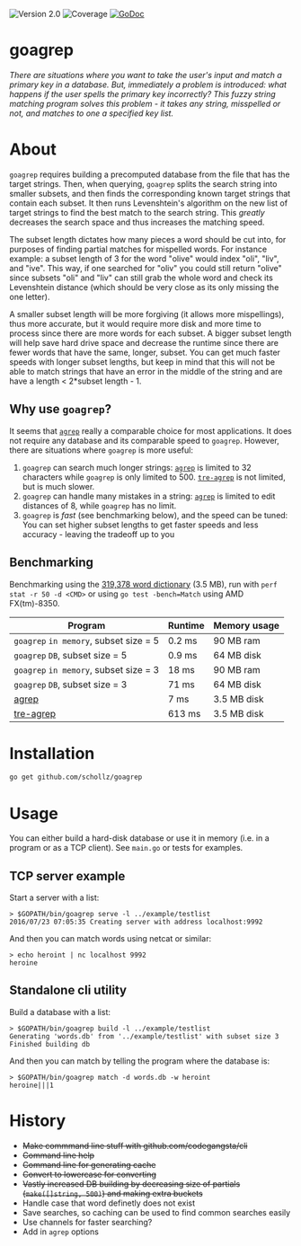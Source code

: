 ![Version 2.0](https://img.shields.io/badge/version-2.0-brightgreen.svg?version=flat-square) ![Coverage](https://img.shields.io/badge/coverage-81%25-green.svg) [![GoDoc](https://godoc.org/github.com/schollz/goagrep/goagrep?status.svg)](https://godoc.org/github.com/schollz/goagrep/goagrep)

# goagrep

<!-- ![Big Fuzz Mascot](http://ecx.images-amazon.com/images/I/417W-2NwzpL._SX355_.jpg) -->

 _There are situations where you want to take the user's input and match a primary key in a database. But, immediately a problem is introduced: what happens if the user spells the primary key incorrectly? This fuzzy string matching program solves this problem - it takes any string, misspelled or not, and matches to one a specified key list._

# About

`goagrep` requires building a precomputed database from the file that has the target strings. Then, when querying, `goagrep` splits the search string into smaller subsets, and then finds the corresponding known target strings that contain each subset. It then runs Levenshtein's algorithm on the new list of target strings to find the best match to the search string. This _greatly_ decreases the search space and thus increases the matching speed.

The subset length dictates how many pieces a word should be cut into, for purposes of finding partial matches for mispelled words. For instance example: a subset length of 3 for the word "olive" would index "oli", "liv", and "ive". This way, if one searched for "oliv" you could still return "olive" since subsets "oli" and "liv" can still grab the whole word and check its Levenshtein distance (which should be very close as its only missing the one letter).

A smaller subset length will be more forgiving (it allows more mispellings), thus more accurate, but it would require more disk and more time to process since there are more words for each subset. A bigger subset length will help save hard drive space and decrease the runtime since there are fewer words that have the same, longer, subset. You can get much faster speeds with longer subset lengths, but keep in mind that this will not be able to match strings that have an error in the middle of the string and are have a length < 2*subset length - 1.

## Why use `goagrep`?

It seems that [`agrep`](https://github.com/Wikinaut/agrep) really a comparable choice for most applications. It does not require any database and its comparable speed to `goagrep`. However, there are situations where `goagrep` is more useful:

1. `goagrep` can search much longer strings: [`agrep`](https://github.com/Wikinaut/agrep) is limited to 32 characters while `goagrep` is only limited to 500\. [`tre-agrep`](http://laurikari.net/tre/download/) is not limited, but is much slower.
2. `goagrep` can handle many mistakes in a string: [`agrep`](https://github.com/Wikinaut/agrep) is limited to edit distances of 8, while `goagrep` has no limit.
3. `goagrep` is _fast_ (see benchmarking below), and the speed can be tuned: You can set higher subset lengths to get faster speeds and less accuracy - leaving the tradeoff up to you

## Benchmarking

Benchmarking using the [319,378 word dictionary](http://www.md5this.com/tools/wordlists.html) (3.5 MB), run with `perf stat -r 50 -d <CMD>` or using `go test -bench=Match` using AMD FX(tm)-8350.

Program                                         | Runtime | Memory usage
----------------------------------------------- | ------- | ------------
`goagrep` `in memory`, subset size = 5     | 0.2 ms  | 90 MB ram
`goagrep` `DB`, subset size = 5            | 0.9 ms    | 64 MB disk
`goagrep` `in memory`, subset size = 3     | 18 ms   | 90 MB ram
`goagrep` `DB`, subset size = 3            | 71 ms   | 64 MB disk
[agrep](https://github.com/Wikinaut/agrep)      | 7 ms    | 3.5 MB disk
[tre-agrep](http://laurikari.net/tre/download/) | 613 ms  | 3.5 MB disk

# Installation

```bash
go get github.com/schollz/goagrep
```

# Usage

You can either build a hard-disk database or use it in memory (i.e. in a program or as a TCP client). See `main.go` or tests for examples.

## TCP server example

Start a server with a list:

```
> $GOPATH/bin/goagrep serve -l ../example/testlist
2016/07/23 07:05:35 Creating server with address localhost:9992
```

And then you can match words using netcat or similar:

```
> echo heroint | nc localhost 9992
heroine
```


## Standalone cli utility

Build a database with a list:

```
> $GOPATH/bin/goagrep build -l ../example/testlist
Generating 'words.db' from '../example/testlist' with subset size 3
Finished building db
```

And then you can match by telling the program where the database is:

```
> $GOPATH/bin/goagrep match -d words.db -w heroint
heroine|||1
```


# History

- ~~Make commmand line stuff with github.com/codegangsta/cli~~
- ~~Command line help~~
- ~~Command line for generating cache~~
- ~~Convert to lowercase for converting~~
- ~~Vastly increased DB building by decreasing size of partials (`make([]string, 500)`) and making extra buckets~~
- Handle case that word definetly does not exist
- Save searches, so caching can be used to find common searches easily
- Use channels for faster searching?
- Add in `agrep` options
